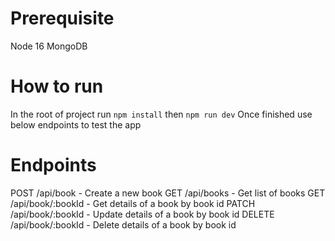 # Prerequisite
Node 16 
MongoDB 

# How to run
In the root of project run ```npm install``` then ```npm run dev``` 
Once finished use below endpoints to test the app

# Endpoints
POST /api/book - Create a new book
GET /api/books - Get list of books
GET /api/book/:bookId - Get details of a book by book id
PATCH /api/book/:bookId - Update details of a book by book id
DELETE /api/book/:bookId - Delete details of a book by book id

